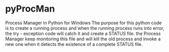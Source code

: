 # pyProcMan
Process Manager in Python for Windows
The purpose for this python code is to
create a running process and when the 
running process runs into error, the
try - exception code will catch it and
create a STATUS file. the Process Manager
keep monitoring this file and will kill 
the old process and invoke a new one when
it detects the existence of a complete 
STATUS file.
